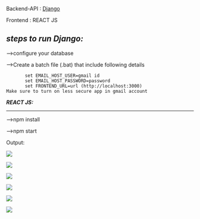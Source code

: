 Backend-API :  [Django](https://github.com/Rathnavel-Rat/backend_Rest "Project Link")

Frontend    :  REACT JS

_steps to run Django:_
---
-->configure your database

-->Create a batch file (.bat) that include following details
         
           set EMAIL_HOST_USER=gmail id
           set EMAIL_HOST_PASSWORD=password
           set FRONTEND_URL=url (http://localhost:3000)
    Make sure to turn on less secure app in gmail account       

*__REACT JS:__*
___
-->npm install

-->npm start   


Output:

![](https://drive.google.com/file/d/1DdvT9WlrFJ6ZlcpOlivcgkayOZyvCt2f/view?usp=sharing )

![](https://drive.google.com/file/d/1WNPaBpBqK90x__JettaEJxT97XYs7T4U/view?usp=sharing)

![](https://drive.google.com/file/d/1x_ua5rEIrcriepmZLutf85EnxdHN3vJ0/view?usp=sharing)

![](https://drive.google.com/file/d/1c2X-jpddZATAu_A20JLhvocfyuKYhdHf/view?usp=sharing)

![](https://drive.google.com/file/d/1Uscsveol8p7IFdY2KGr_0XUwgOZgvD_d/view?usp=sharing)

![](https://drive.google.com/file/d/1IpozMfT3DXwkrWBPn9X3LjEohlkAnlZ0/view?usp=sharing)